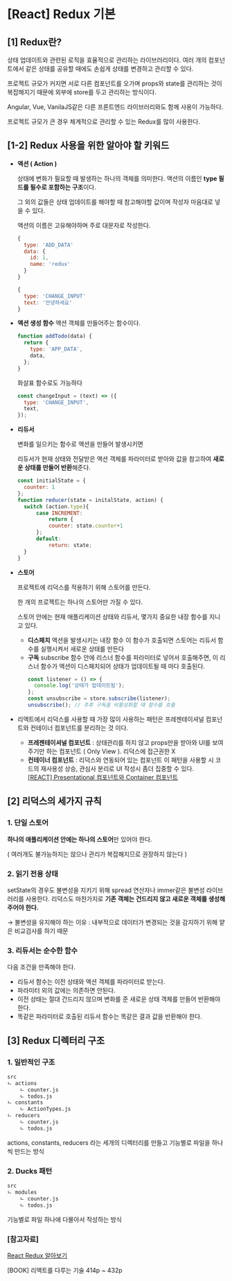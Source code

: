 # [React] Redux 기본

## [1] Redux란?

상태 업데이트와 관련된 로직을 효율적으로 관리하는 라이브러리이다. 여러 개의 컴포넌트에서 같은 상태를 공유할 때에도 손쉽게 상태를 변경하고 관리할 수 있다.

프로젝트 규모가 커지면 서로 다른 컴포넌트를 오가며 props와 state를 관리하는 것이 복잡해지기 때문에 외부에 store를 두고 관리하는 방식이다.

Angular, Vue, VanilaJS같은 다른 프론트엔드 라이브러리와도 함께 사용이 가능하다.

프로젝트 규모가 큰 경우 체계적으로 관리할 수 있는 Redux를 많이 사용한다.

## [1-2] Redux 사용을 위한 알아야 할 키워드

- **액션 ( Action )**

  상태에 변화가 필요할 때 발생하는 하나의 객체를 의미한다. 액션의 이름인 **type 필드를 필수로 포함하는 구조**이다.

  그 외의 값들은 상태 업데이트를 해야할 때 참고해야할 값이며 작성자 마음대로 넣을 수 있다.

  액션의 이름은 고유해야하며 주로 대문자로 작성한다.

  ```jsx
  {
    type: 'ADD_DATA'
    data: {
      id: 1,
      name: 'redux'
    }
  }

  {
  	type: 'CHANGE_INPUT'
  	text: '안녕하세요'
  }
  ```

- **액션 생성 함수**
  액션 객체를 만들어주는 함수이다.
  ```jsx
  function addTodo(data) {
    return {
      type: 'APP_DATA',
      data,
    };
  }
  ```
  화살표 함수로도 가능하다
  ```jsx
  const changeInput = (text) => ({
    type: 'CHANGE_INPUT',
    text,
  });
  ```
- **리듀서**

  변화를 일으키는 함수로 액션을 만들어 발생시키면

  리듀서가 현재 상태와 전달받은 액션 객체를 파라미터로 받아와 값을 참고하여 **새로운 상태를 만들어 반환**해준다.

  ```jsx
  const initialState = {
  	counter: 1
  };
  function reducer(state = initalState, action) {
  	switch (action.type){
  		case INCREMENT:
  			return {
  			counter: state.counter+1
  		};
  		default:
  			return: state;
  	}
  }
  ```

- **스토어**

  프로젝트에 리덕스를 적용하기 위해 스토어를 만든다.

  한 개의 프로젝트는 하나의 스토어만 가질 수 있다.

  스토어 안에는 현재 애플리케이션 상태와 리듀서, 몇가지 중요한 내장 함수를 지니고 있다.

  - **디스패치**
    액션을 발생시키는 내장 함수
    이 함수가 호출되면 스토어는 리듀서 함수를 실행시켜서 새로운 상태를 만든다
  - **구독**
    subscribe 함수 안에 리스너 함수를 파라미터로 넣어서 호출해주면, 이 리스너 함수가 액션이 디스패치되어 상태가 업데이트될 때 마다 호출된다.
    ```jsx
    const listener = () => {
      console.log('상태가 업데이트됨');
    };
    const unsubscribe = store.subscribe(listener);
    unsubscribe(); // 추후 구독을 비활성화할 때 함수를 호출
    ```

- 리액트에서 리덕스를 사용할 때 가장 많이 사용하는 패턴은 프레젠테이셔널 컴포넌트와 컨테이너 컴포넌트를 분리하는 것 이다.
  - **프레젠테이셔널 컴포넌트** : 상태관리를 하지 않고 props만을 받아와 UI를 보여주기만 하는 컴포넌트 ( Only View ). 리덕스에 접근권한 X
  - **컨테이너 컴포넌트** : 리덕스와 연동되어 있는 컴포넌트
    이 패턴을 사용할 시 코드의 재사용성 상승, 관심사 분리로 UI 작성시 좀더 집중할 수 있다.  
    [[REACT] Presentational 컴포넌트와 Container 컴포넌트](https://fe-churi.tistory.com/34)

## [2] 리덕스의 세가지 규칙

### 1. 단일 스토어

**하나의 애플리케이션 안에는 하나의 스토어**만 있어야 한다.

( 여러개도 불가능하지는 않으나 관리가 복잡해지므로 권장하지 않는다 )

### 2. 읽기 전용 상태

setState의 경우도 불변성을 지키기 위해 spread 연산자나 immer같은 불변성 라이브러리를 사용한다. 리덕스도 마찬가지로 **기존 객체는 건드리지 않고 새로운 객체를 생성해 주어야 한다.**

→ 불변성을 유지해야 하는 이유 : 내부적으로 데이터가 변경되는 것을 감지하기 위해 얕은 비교검사를 하기 때문

### 3. 리듀서는 순수한 함수

다음 조건을 만족해야 한다.

- 리듀서 함수는 이전 상태와 액션 객체를 파라미터로 받는다.
- 파라미터 외의 값에는 의존하면 안된다.
- 이전 상태는 절대 건드리지 않으며 변화를 준 새로운 상태 객체를 만들어 반환해야 한다.
- 똑같은 파라미터로 호출된 리듀서 함수는 똑같은 결과 값을 반환해야 한다.

## [3] Redux 디렉터리 구조

### 1. 일반적인 구조

```bash
src
ㄴ actions
	ㄴ counter.js
	ㄴ todos.js
ㄴ constants
	ㄴ ActionTypes.js
ㄴ reducers
	ㄴ counter.js
	ㄴ todos.js
```

actions, constants, reducers 라는 세개의 디렉터리를 만들고 기능별로 파일을 하나씩 만드는 방식

### 2. Ducks 패턴

```bash
src
ㄴ modules
	ㄴ counter.js
	ㄴ todos.js
```

기능별로 파일 하나에 다몰아서 작성하는 방식

### [참고자료]

[React Redux 알아보기](https://freestrokes.tistory.com/160)

[BOOK] 리액트를 다루는 기술 414p ~ 432p
